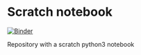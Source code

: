 # Scratch notebook

[![Binder](https://mybinder.org/badge_logo.svg)](https://mybinder.org/v2/gh/MAndelkovic/scratch_notebooks/HEAD)

Repository with a scratch python3 notebook
